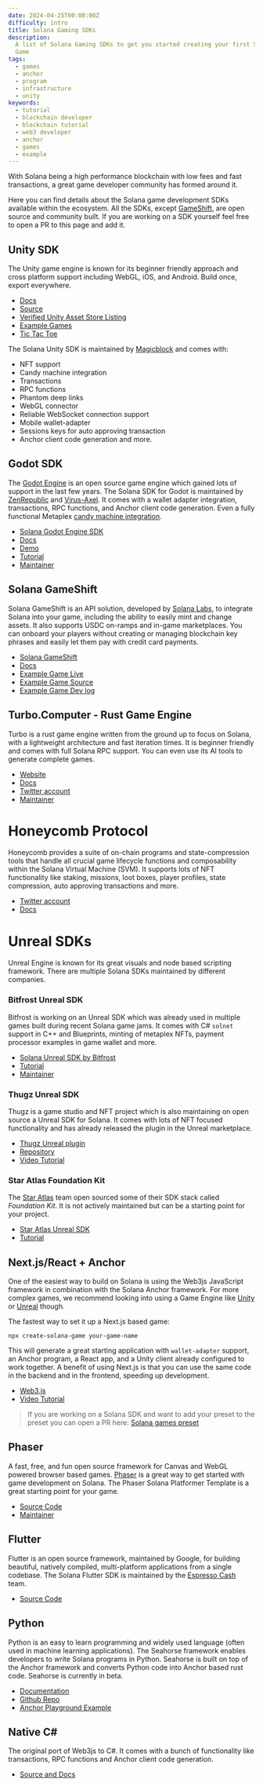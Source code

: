 ```yaml
---
date: 2024-04-25T00:00:00Z
difficulty: intro
title: Solana Gaming SDKs
description:
  A list of Solana Gaming SDKs to get you started creating your first Solana
  Game
tags:
  - games
  - anchor
  - program
  - infrastructure
  - unity
keywords:
  - tutorial
  - blockchain developer
  - blockchain tutorial
  - web3 developer
  - anchor
  - games
  - example
---
```


With Solana being a high performance blockchain with low fees and fast
transactions, a great game developer community has formed around it.

Here you can find details about the Solana game development SDKs available
within the ecosystem. All the SDKs, except [GameShift](#solana-game-shift), are
open source and community built. If you are working on a SDK yourself feel free
to open a PR to this page and add it.

## Unity SDK

The Unity game engine is known for its beginner friendly approach and cross
platform support including WebGL, iOS, and Android. Build once, export
everywhere.

- [Docs](https://docs.magicblock.gg/introduction)
- [Source](https://github.com/magicblock-labs/Solana.Unity-SDK)
- [Verified Unity Asset Store Listing](https://assetstore.unity.com/packages/decentralization/infrastructure/solana-sdk-for-unity-246931)
- [Example Games](https://github.com/solana-developers/solana-game-examples)
- [Tic Tac Toe](https://blog.magicblock.gg/bolt-tic-tac-toe/)

The Solana Unity SDK is maintained by [Magicblock](https://www.magicblock.gg/)
and comes with:

- NFT support
- Candy machine integration
- Transactions
- RPC functions
- Phantom deep links
- WebGL connector
- Reliable WebSocket connection support
- Mobile wallet-adapter
- Sessions keys for auto approving transaction
- Anchor client code generation and more.

## Godot SDK

The [Godot Engine](https://godotengine.org/) is an open source game engine which
gained lots of support in the last few years. The Solana SDK for Godot is
maintained by [ZenRepublic](https://twitter.com/ZenRepublicNDM) and
[Virus-Axel](https://twitter.com/AxelBenjam). It comes with a wallet adapter
integration, transactions, RPC functions, and Anchor client code generation.
Even a fully functional Metaplex
[candy machine integration](https://zenwiki.gitbook.io/solana-godot-sdk-docs/guides/setup-candy-machine).

- [Solana Godot Engine SDK](https://github.com/Virus-Axel/godot-solana-sdk)
- [Docs](https://zenwiki.gitbook.io/solana-godot-sdk-docs)
- [Demo](https://github.com/ZenRepublic/GodotSolanaSDKDemoPackage)
- [Tutorial](https://www.youtube.com/watch?v=tszFPInYmXQ)
- [Maintainer](https://twitter.com/ZenRepublicNDM)

## Solana GameShift

Solana GameShift is an API solution, developed by
[Solana Labs](https://solanalabs.com), to integrate Solana into your game,
including the ability to easily mint and change assets. It also supports USDC
on-ramps and in-game marketplaces. You can onboard your players without creating
or managing blockchain key phrases and easily let them pay with credit card
payments.

- [Solana GameShift](https://gameshift.solanalabs.com/)
- [Docs](https://docs.gameshift.dev/)
- [Example Game Live](https://solplay.de/cubeshift)
- [Example Game Source](https://github.com/solana-developers/cube_shift)
- [Example Game Dev log](https://www.youtube.com/watch?v=hTCPXVn14TY)

## Turbo.Computer - Rust Game Engine

Turbo is a rust game engine written from the ground up to focus on Solana, with
a lightweight architecture and fast iteration times. It is beginner friendly and
comes with full Solana RPC support. You can even use its AI tools to generate
complete games.

- [Website](https://turbo.computer/)
- [Docs](https://turbo.computer/docs/intro)
- [Twitter account](https://twitter.com/makegamesfast)
- [Maintainer](https://twitter.com/jozanza)

# Honeycomb Protocol

Honeycomb provides a suite of on-chain programs and state-compression tools that
handle all crucial game lifecycle functions and composability within the Solana
Virtual Machine (SVM). It supports lots of NFT functionality like staking,
missions, loot boxes, player profiles, state compression, auto approving
transactions and more.

- [Twitter account](https://twitter.com/honeycomb_prtcl)
- [Docs](https://docs.honeycombprotocol.com/)

# Unreal SDKs

Unreal Engine is known for its great visuals and node based scripting framework.
There are multiple Solana SDKs maintained by different companies.

### Bitfrost Unreal SDK

Bitfrost is working on an Unreal SDK which was already used in multiple games
built during recent Solana game jams. It comes with C# `solnet` support in C++
and Blueprints, minting of metaplex NFTs, payment processor examples in game
wallet and more.

- [Solana Unreal SDK by Bitfrost](https://github.com/Bifrost-Technologies/Solana-Unreal-SDK)
- [Tutorial](https://www.youtube.com/watch?v=S8fm8mFeUkk)
- [Maintainer](https://twitter.com/BifrostTitan)

### Thugz Unreal SDK

Thugz is a game studio and NFT project which is also maintaining on open source
a Unreal SDK for Solana. It comes with lots of NFT focused functionality and has
already released the plugin in the Unreal marketplace.

- [Thugz Unreal plugin](https://www.unrealengine.com/marketplace/en-US/product/thugz-blockchain-plugin)
- [Repository](https://github.com/ThugzLabs/Thugz-BC-Plugin-Packaged-for-UE5.0)
- [Video Tutorial](https://www.youtube.com/watch?v=dS7sTZd_E9U&ab_channel=ThugzNFT)

### Star Atlas Foundation Kit

The [Star Atlas](https://staratlas.com/) team open sourced some of their SDK
stack called _Foundation Kit_. It is not actively maintained but can be a
starting point for your project.

- [Star Atlas Unreal SDK](https://github.com/staratlasmeta/FoundationKit)
- [Tutorial](https://www.youtube.com/watch?v=S8fm8mFeUkk)

## Next.js/React + Anchor

One of the easiest way to build on Solana is using the Web3js JavaScript
framework in combination with the Solana Anchor framework. For more complex
games, we recommend looking into using a Game Engine like [Unity](#unity-sdk) or
[Unreal](#unreal-sdks) though.

The fastest way to set it up a Next.js based game:

```shell
npx create-solana-game your-game-name
```

This will generate a great starting application with `wallet-adapter` support,
an Anchor program, a React app, and a Unity client already configured to work
together. A benefit of using Next.js is that you can use the same code in the
backend and in the frontend, speeding up development.

- [Web3.js](/docs/clients/javascript.md)
- [Video Tutorial](https://www.youtube.com/watch?v=fnhivg_pemI&t=1s&ab_channel=Solana)

> If you are working on a Solana SDK and want to add your preset to the preset
> you can open a PR here:
> [Solana games preset](https://github.com/solana-developers/solana-game-preset)

## Phaser

A fast, free, and fun open source framework for Canvas and WebGL powered browser
based games. [Phaser](https://phaser.io/) is a great way to get started with
game development on Solana. The Phaser Solana Platformer Template is a great
starting point for your game.

- [Source Code](https://github.com/Bread-Heads-NFT/phaser-solana-platformer-template)
- [Maintainer](https://twitter.com/blockiosaurus)

## Flutter

Flutter is an open source framework, maintained by Google, for building
beautiful, natively compiled, multi-platform applications from a single
codebase. The Solana Flutter SDK is maintained by the
[Espresso Cash](https://www.espressocash.com/) team.

- [Source Code](https://github.com/espresso-cash/espresso-cash-public)

## Python

Python is an easy to learn programming and widely used language (often used in
machine learning applications). The Seahorse framework enables developers to
write Solana programs in Python. Seahorse is built on top of the Anchor
framework and converts Python code into Anchor based rust code. Seahorse is
currently in beta.

- [Documentation](https://www.seahorse.dev/)
- [Github Repo](https://github.com/solana-developers/seahorse)
- [Anchor Playground Example](https://beta.solpg.io/tutorials/hello-seahorse)

## Native C#

The original port of Web3js to C#. It comes with a bunch of functionality like
transactions, RPC functions and Anchor client code generation.

- [Source and Docs](https://github.com/bmresearch/Solnet/blob/master/docs/articles/getting_started.md)

